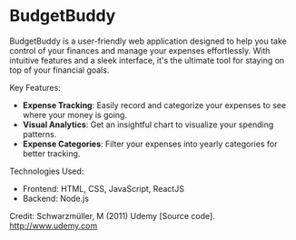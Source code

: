 # BudgetBuddy
BudgetBuddy is a user-friendly web application designed to help you take control of your finances and manage your expenses effortlessly. With intuitive features and a sleek interface, it's the ultimate tool for staying on top of your financial goals.  

Key Features:
- **Expense Tracking**: Easily record and categorize your expenses to see where your money is going.
- **Visual Analytics**: Get an insightful chart to visualize your spending patterns.
- **Expense Categories**: Filter your expenses into yearly categories for better tracking.


Technologies Used: 
- Frontend: HTML, CSS, JavaScript, ReactJS
- Backend: Node.js

Credit: Schwarzmüller, M (2011) Udemy [Source code]. http://www.udemy.com 

